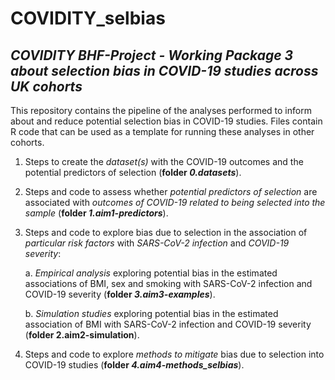 # COVIDITY_selbias
## ***COVIDITY BHF-Project - Working Package 3 about selection bias in COVID-19 studies across UK cohorts***

This repository contains the pipeline of the analyses performed to inform about and reduce potential selection bias in COVID-19 studies. Files contain R code that can be used as a template for running these analyses in other cohorts.

1. Steps to create the *dataset(s)* with the COVID-19 outcomes and the potential predictors of selection (**folder _0.datasets_**).

2. Steps and code to assess whether *potential predictors of selection* are associated with *outcomes of COVID-19 related to being selected into the sample* (**folder _1.aim1-predictors_**).

3. Steps and code to explore bias due to selection in the association of *particular risk factors* with *SARS-CoV-2 infection* and *COVID-19 severity*:

   a. *Empirical analysis* exploring potential bias in the estimated associations of BMI, sex and smoking with SARS-CoV-2 infection and COVID-19 severity (**folder _3.aim3-examples_**).

   b. *Simulation studies* exploring potential bias in the estimated association of BMI with SARS-CoV-2 infection and COVID-19 severity (**folder 2.aim2-simulation**).

4. Steps and code to explore *methods to mitigate* bias due to selection into COVID-19 studies (**folder _4.aim4-methods_selbias_**).

